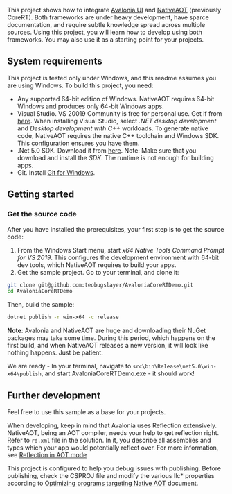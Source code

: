 This project shows how to integrate [Avalonia UI](https://avaloniaui.net) and [NativeAOT](https://github.com/dotnet/runtimelab/tree/feature/NativeAOT) (previously CoreRT). Both frameworks are under heavy development, have sparce documentation, and require subtle knowledge spread across multiple sources.
Using this project, you will learn how to develop using both frameworks. You may also use it as a starting point for your projects.

## System requirements
This project is tested only under Windows, and this readme assumes you are using Windows. To build this project, you need:

* Any supported 64-bit edition of Windows. NativeAOT requires 64-bit Windows and produces only 64-bit Windows apps.
* Visual Studio. VS 20019 Community is free for personal use. Get if from [here](https://visualstudio.microsoft.com).
When installing Visual Studio, select *.NET desktop development* and *Desktop development with C++* workloads. To generate native code, NativeAOT requires the native C++ toolchain and Windows SDK. This configuration ensures you have them.
* .Net 5.0 SDK. Download it from [here](https://dotnet.microsoft.com/download/dotnet/5.0). Note: Make sure that you download and install the *SDK*. The runtime is not enough for building apps.
* Git. Install [Git for Windows](https://git-scm.com/download/win).

## Getting started

### Get the source code
After you have installed the prerequisites, your first step is to get the source code:
1. From the Windows Start menu, start *x64 Native Tools Command Prompt for VS 2019*. This configures the development environment with 64-bit dev tools, which NativeAOT requires to build your apps.
1. Get the sample project. Go to your terminal, and clone it:

```bash
git clone git@github.com:teobugslayer/AvaloniaCoreRTDemo.git
cd AvaloniaCoreRTDemo
```
Then, build the sample:

```bash
dotnet publish -r win-x64 -c release
```
**Note**: Avalonia and NativeAOT are huge and downloading their NuGet packages may take some time. During this period, which happens on the first build, and when NativeAOT releases a new version, it will look like nothing happens. Just be patient.

We are ready - In your terminal, navigate to `src\bin\Release\net5.0\win-x64\publish`, and start AvaloniaCoreRTDemo.exe - it should work!

## Further development

Feel free to use this sample as a base for your projects.

When developing, keep in mind that Avalonia uses Reflection extensively. NativeAOT, being an AOT compiler, needs your help to get reflection right. Refer to `rd.xml` file in the solution. In it, you describe all assemblies and types which your app would potentially reflect over. For more information, see [Reflection in AOT mode](https://github.com/dotnet/runtimelab/blob/feature/NativeAOT/docs/using-nativeaot/reflection-in-aot-mode.md)

This project is configured to help you debug issues with publishing. Before publishing, check the CSPROJ file and modify the various Ilc* properties according to [Optimizing programs targeting Native AOT](https://github.com/dotnet/runtimelab/blob/feature/NativeAOT/docs/using-nativeaot/optimizing.md) document.
